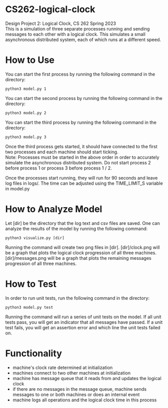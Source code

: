 # CS262-logical-clock
Design Project 2: Logical Clock, CS 262 Spring 2023\
This is a simulation of three separate processes running and sending messages to each other with a logical clock. This simulates a small asynchronous distributed system, each of which runs at a different speed.

# How to Use
You can start the first process by running the following command in the directory:
```console
python3 model.py 1
```

You can start the second process by running the following command in the directory:
```console
python3 model.py 2
```

You can start the third process by running the following command in the directory:
```console
python3 model.py 3
```

Once the third process gets started, it should have connected to the first two processes and each machine should start ticking.\
Note: Processes must be started in the above order in order to accurately simulate the asynchronous distributed system. Do not start process 2 before process 1 or process 3 before process 1 / 2.

Once the processes start running, they will run for 90 seconds and leave log files in logs/. The time can be adjusted using the TIME_LIMIT_S variable in model.py

# How to Analyze Model
Let [dir] be the directory that the log text and csv files are saved. One can analyze the results of the model by running the following command:
```console
python3 visualize.py [dir]
```
Running the command will create two png files in [dir]. [dir]/clock.png will be a graph that plots the logical clock progression of all three machines. [dir]/messages.png will be a graph that plots the remaining messages progression of all three machines.

# How to Test
In order to run unit tests, run the following command in the directory:
```console
python3 model.py test
```

Running the command will run a series of unit tests on the model. If all unit tests pass, you will get an indicator that all messages have passed. If a unit test fails, you will get an assertion error and which line the unit tests failed on.

# Functionality
- machine's clock rate determined at initialization
- machines connect to two other machines at initialization
- machine has message queue that it reads from and updates the logical clock
- if there are no messages in the message queue, machine sends messages to one or both machines or does an internal event
- machine logs all operations and the logical clock time in this process
